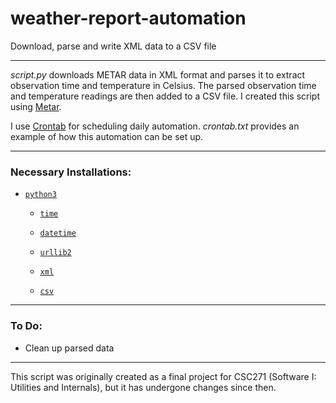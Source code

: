 # weather-report-automation

Download, parse and write XML data to a CSV file

---

<i>script.py</i> downloads METAR data in XML format and parses it to extract observation time and temperature in Celsius. The parsed observation time and temperature readings are then added to a CSV file. I created this script using [Metar](https://packages.debian.org/wheezy/metar).

I use [Crontab](http://crontab.org/) for scheduling daily automation. <i>crontab.txt</i> provides an example of how this automation can be set up.

---

<h3>Necessary Installations:</h3>

* [`python3`](https://docs.python.org/3/)

  * [`time`](https://docs.python.org/3/library/time.html)

  * [`datetime`](https://docs.python.org/3/library/datetime.html)

  * [`urllib2`](https://docs.python.org/2/library/urllib2.html)

  * [`xml`](https://docs.python.org/3/library/xml.html)

  * [`csv`](https://docs.python.org/3/library/csv.html)

---

<h3>To Do:</h3>

* Clean up parsed data

---

This script was originally created as a final project for CSC271 (Software I: Utilities and Internals), but it has undergone changes since then.
